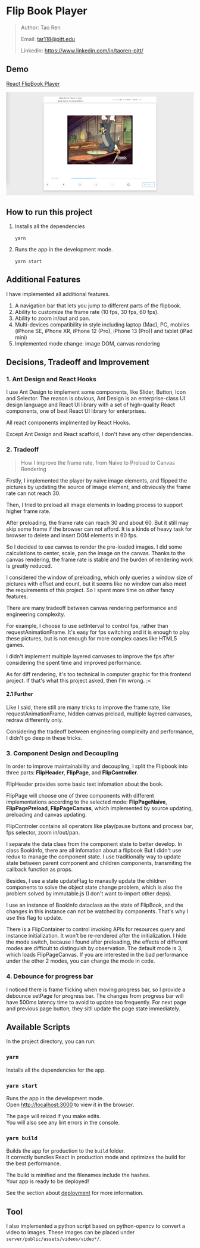 # Flip Book Player

> Author: Tao Ren
>
> Email: tar118@pitt.edu
>
> Linkedin: https://www.linkedin.com/in/taoren-pitt/

## Demo
[React FlipBook Player](https://drive.google.com/file/d/1Sa4EVXyLZVUiFwnyloNbehU5VO7W53Y5/view?usp=sharing)

![Demo](./demo.png)

## How to run this project
1. Installs all the dependencies 

    `yarn`

2. Runs the app in the development mode.

    `yarn start`

## Additional Features
I have implemented all additional features.
1. A navigation bar that lets you jump to different parts of the flipbook.
2. Ability to customize the frame rate (10 fps, 30 fps, 60 fps).
3. Ability to zoom in/out and pan.
4. Multi-devices compatibility in style including laptop (Mac), PC, mobiles (iPhone SE, iPhone XR, iPhone 12 (Pro), iPhone 13 (Pro)) and tablet (iPad mini)
5. Implemented mode change: image DOM, canvas rendering

## Decisions, Tradeoff and Improvement

### 1. Ant Design and React Hooks

I use Ant Design to implement some components, like Slider, Button, Icon and Selector.
The reason is obvious, Ant Design is an enterprise-class UI design language and React UI library with a set of high-quality React components, one of best React UI library for enterprises.

All react components implmented by React Hooks.

Except Ant Design and React scaffold, I don't have any other dependencies.

### 2. Tradeoff
> How I improve the frame rate, from Naive to Preload to Canvas Rendering

Firstly, I implemented the player by naive image elements, and flipped the pictures by updating the source of image element, and obviously the frame rate can not reach 30.

Then, I tried to preload all image elements in loading process to support higher frame rate. 

After preloading, the frame rate can reach 30 and about 60. But it still may skip some frame if the browser can not afford. It is a kinds of heavy task for browser to delete and insert DOM elements in 60 fps.

So I decided to use canvas to render the pre-loaded images. I did some calculations to center, scale, pan the image on the canvas. Thanks to the canvas rendering, the frame rate is stable and the burden of rendering work is greatly reduced.

I considered the window of preloading, which only queries a window size of pictures with offset and count, but it seems like no window can also meet the requirements of this project. So I spent more time on other fancy features.

There are many tradeoff between canvas rendering performance and engineering complexity.

For example, I choose to use setInterval to control fps, rather than requestAnimationFrame. It's easy for fps switching and it is enough to play these pictures, but is not enough for more complex cases like HTML5 games.

I didn't implement multiple layered canvases to improve the fps after considering the spent time and improved performance.

As for diff rendering, it's too technical in computer graphic for this frontend project. If that's what this project asked, then I'm wrong. :\<


#### 2.1 Further

Like I said, there still are many tricks to improve the frame rate, like requestAnimationFrame, hidden canvas preload, multiple layered canvases, redraw differently only.

Considering the tradeoff between engineering complexity and performance, I didn't go deep in these tricks.

### 3. Component Design and Decoupling

In order to improve maintainability and decoupling, I split the Flipbook into three parts: **FlipHeader**, **FlipPage**, and **FlipController**.

FlipHeader provides some basic text infomation about the book.

FlipPage will choose one of three components with different implementations according to the selected mode: **FlipPageNaive**, **FlipPagePreload**, **FlipPageCanvas**, which implemented by source updating, preloading and canvas updating.

FlipControler contains all operators like play/pause buttons and process bar, fps selector, zoom in/out/pan.

I separate the data class from the component state to better develop. In class BookInfo, there are all infomation about a flipbook But I didn't use redux to manage the component state. I use traditionally way to update state between parent component and children components, transmiting the callback function as props. 

Besides, I use a state updateFlag to manaully update the children components to solve the object state change problem, which is also the problem solved by immutable.js (I don't want to import other deps).

I use an instance of BookInfo dataclass as the state of FlipBook, and the changes in this instance can not be watched by components. That's why I use this flag to update. 

There is a FlipContainer to control invoking APIs for resources query and instance initialization. It won't be re-rendered after the initialization. I hide the mode switch, because I found after preloading, the effects of different modes are difficult to distinguish by observation. The default mode is 3, which loads FlipPageCanvas. If you are interested in the bad performance under the other 2 modes, you can change the mode in code.

### 4. Debounce for progress bar

I noticed there is frame flicking when moving progress bar, so I provide a debounce setPage for progress bar. The changes from progress bar will have 500ms latency time to avoid to update too frequently.
For next page and previous page button, they sitll update the page state immediately.




## Available Scripts

In the project directory, you can run:

### `yarn`

Installs all the dependencies for the app.

### `yarn start`

Runs the app in the development mode.\
Open [http://localhost:3000](http://localhost:3000) to view it in the browser.

The page will reload if you make edits.\
You will also see any lint errors in the console.

### `yarn build`

Builds the app for production to the `build` folder.\
It correctly bundles React in production mode and optimizes the build for the best performance.

The build is minified and the filenames include the hashes.\
Your app is ready to be deployed!

See the section about [deployment](https://facebook.github.io/create-react-app/docs/deployment) for more information.


## Tool

I also implemented a python script based on python-opencv to convert a video to images. These images can be placed under `server/public/assets/videos/video*/`.

